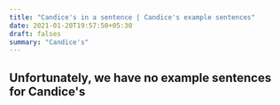 ```yaml
---
title: "Candice's in a sentence | Candice's example sentences"
date: 2021-01-20T19:57:50+05:30
draft: falses
summary: "Candice's"
---
```

## Unfortunately, we have no example sentences for Candice's                 
